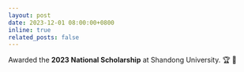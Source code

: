 ```yaml
---
layout: post
date: 2023-12-01 08:00:00+0800
inline: true
related_posts: false
---
```


Awarded the **2023 National Scholarship** at Shandong University.
:trophy: :tada: 
